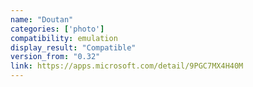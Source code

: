 ```yaml
---
name: "Doutan"
categories: ['photo']
compatibility: emulation
display_result: "Compatible"
version_from: "0.32"
link: https://apps.microsoft.com/detail/9PGC7MX4H40M
---
```

